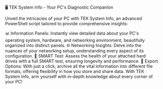 🖥️ TEK System Info - Your PC's Diagnostic Companion

Unveil the intricacies of your PC with TEK System Info, an advanced PowerShell script tailored to provide comprehensive insights:

📊 Information Panels: Instantly view detailed data about your PC's operating system, hardware, and networking environment, beautifully organized into distinct panels.
🌐 Networking Insights: Delve into the nuances of your networking setup, understanding every aspect of its configuration.
💽 SMART Test: Assess the health of your attached hard drives with a full SMART test, ensuring longevity and performance.
💾 Export Options: With just a click, archive all the vital information into different file formats, offering flexibility in how you store and share data.
With TEK System Info, arm yourself with in-depth knowledge about every corner of your PC!
